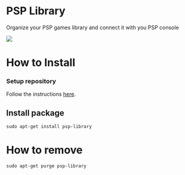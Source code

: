# PSP Library
Organize your PSP games library and connect it with you PSP console

<img src="http://adelolmo.github.io/psplib/images/psplib.png"/>

# How to Install

### Setup repository

Follow the instructions [here](https://adelolmo.github.io).

## Install package
```
sudo apt-get install psp-library
```

# How to remove
```
sudo apt-get purge psp-library
```
